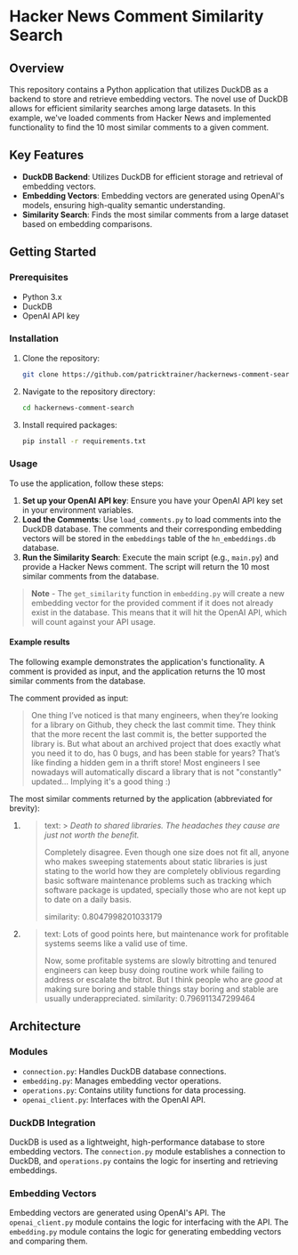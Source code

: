# Hacker News Comment Similarity Search

## Overview
This repository contains a Python application that utilizes DuckDB as a backend to store and retrieve embedding vectors. The novel use of DuckDB allows for efficient similarity searches among large datasets. In this example, we've loaded comments from Hacker News and implemented functionality to find the 10 most similar comments to a given comment.

## Key Features
- **DuckDB Backend**: Utilizes DuckDB for efficient storage and retrieval of embedding vectors.
- **Embedding Vectors**: Embedding vectors are generated using OpenAI's models, ensuring high-quality semantic understanding.
- **Similarity Search**: Finds the most similar comments from a large dataset based on embedding comparisons.

## Getting Started

### Prerequisites
- Python 3.x
- DuckDB
- OpenAI API key

### Installation
1. Clone the repository:
   ```sh
   git clone https://github.com/patricktrainer/hackernews-comment-search.git
   ```

2. Navigate to the repository directory:
   ```sh
   cd hackernews-comment-search
   ```
3. Install required packages:
   ```sh
   pip install -r requirements.txt
   ```

### Usage
To use the application, follow these steps:

1. **Set up your OpenAI API key**: Ensure you have your OpenAI API key set in your environment variables.
2. **Load the Comments**: Use `load_comments.py` to load comments into the DuckDB database. The comments and their corresponding embedding vectors will be stored in the `embeddings` table of the `hn_embeddings.db` database.
3. **Run the Similarity Search**: Execute the main script (e.g., `main.py`) and provide a Hacker News comment. The script will return the 10 most similar comments from the database.

> **Note** - The `get_similarity` function in `embedding.py` will create a new embedding vector for the provided comment if it does not already exist in the database. This means that it will hit the OpenAI API, which will count against your API usage.

#### Example results
The following example demonstrates the application's functionality. A comment is provided as input, and the application returns the 10 most similar comments from the database.

The comment provided as input:  
> One thing I’ve noticed is that many engineers, when they’re looking for a library on Github, they check the last commit time. They think that the more recent the last commit is, the better supported the library is. But what about an archived project that does exactly what you need it to do, has 0 bugs, and has been stable for years? That’s like finding a hidden gem in a thrift store! Most engineers I see nowadays will automatically discard a library that is not "constantly" updated... Implying it's a good thing :)


The most similar comments returned by the application (abbreviated for brevity):
1. > text: &gt; <i>Death to shared libraries. The headaches they cause are just not worth the benefit.</i><p>Completely disagree. Even though one size does not fit all, anyone who makes sweeping statements about static libraries is just stating to the world how they are completely oblivious regarding basic software maintenance problems such as tracking which software package is updated, specially those who are not kept up to date on a daily basis. 
    >
    > similarity: 0.8047998201033179

2. > text: Lots of good points here, but maintenance work for profitable systems seems like a valid use of time.<p>Now, some profitable systems are slowly bitrotting and tenured engineers can keep busy doing routine work while failing to address or escalate the bitrot. But I think people who are <i>good</i> at making sure boring and stable things stay boring and stable are usually underappreciated.
    > similarity: 0.796911347299464



## Architecture

### Modules
- `connection.py`: Handles DuckDB database connections.
- `embedding.py`: Manages embedding vector operations.
- `operations.py`: Contains utility functions for data processing.
- `openai_client.py`: Interfaces with the OpenAI API.

### DuckDB Integration
DuckDB is used as a lightweight, high-performance database to store embedding vectors. The `connection.py` module establishes a connection to DuckDB, and `operations.py` contains the logic for inserting and retrieving embeddings.

### Embedding Vectors
Embedding vectors are generated using OpenAI's API. The `openai_client.py` module contains the logic for interfacing with the API. The `embedding.py` module contains the logic for generating embedding vectors and comparing them.
